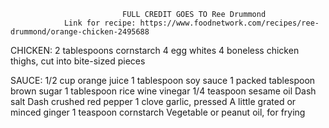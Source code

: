                              FULL CREDIT GOES TO Ree Drummond
                Link for recipe: https://www.foodnetwork.com/recipes/ree-drummond/orange-chicken-2495688

CHICKEN: 2 tablespoons cornstarch
4 egg whites
4 boneless chicken thighs, cut into bite-sized pieces

SAUCE: 1/2 cup orange juice
1 tablespoon soy sauce
1 packed tablespoon brown sugar
1 tablespoon rice wine vinegar
1/4 teaspoon sesame oil
Dash salt
Dash crushed red pepper
1 clove garlic, pressed
A little grated or minced ginger
1 teaspoon cornstarch
Vegetable or peanut oil, for frying
